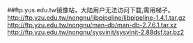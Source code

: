 ##ftp.yus.edu.tw镜像站，大陆用户无法访问下载,需用梯子。
http://ftp.yzu.edu.tw/nongnu/libpipeline/libpipeline-1.4.1.tar.gz
http://ftp.yzu.edu.tw/nongnu/man-db/man-db-2.7.6.1.tar.xz
http://ftp.yzu.edu.tw/nongnu/sysvinit/sysvinit-2.88dsf.tar.bz2

